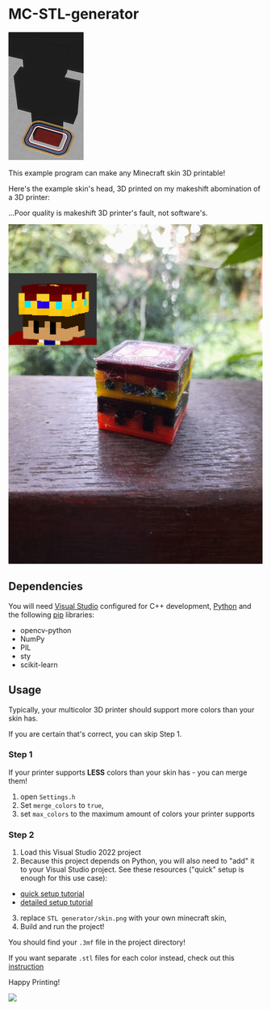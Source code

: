 # MC-STL-generator
![](media/preview.gif)

This example program can make any Minecraft skin 3D printable!

Here's the example skin's head, 3D printed on my makeshift abomination of a 3D printer:

...Poor quality is makeshift 3D printer's fault, not software's.

![](media/printed.jpg)

## Dependencies
You will need [Visual Studio](https://visualstudio.microsoft.com) configured for C++ development, [Python](https://www.python.org/downloads/) and the following [pip](https://pypi.org/project/pip/) libraries:
* opencv-python
* NumPy
* PIL
* sty
* scikit-learn


## Usage

Typically, your multicolor 3D printer should support more colors than your skin has.

If you are certain that's correct, you can skip Step 1.

### Step 1

If your printer supports **LESS** colors than your skin has - you can merge them!
  1. open `Settings.h`
  2. Set `merge_colors` to `true`,
  3. set `max_colors` to the maximum amount of colors your printer supports
  
### Step 2
  
  1. Load this Visual Studio 2022 project
  2. Because this project depends on Python, you will also need to "add" it to your Visual Studio project.
  See these resources ("quick" setup is enough for this use case):
  * [quick setup tutorial](https://medium.datadriveninvestor.com/how-to-quickly-embed-python-in-your-c-application-23c19694813)
  * [detailed setup tutorial](https://devblogs.microsoft.com/python/embedding-python-in-a-cpp-project-with-visual-studio/)
  3. replace `STL generator/skin.png` with your own minecraft skin,
  4. Build and run the project!
  
  You should find your `.3mf` file in the project directory!
  
  If you want separate `.stl` files for each color instead, check out this [instruction](stl_instructions.md)
  
  Happy Printing!

![](https://user-images.githubusercontent.com/63006301/213400066-9ef381a5-ec16-4b48-b4c8-e8888b20f2de.png)
